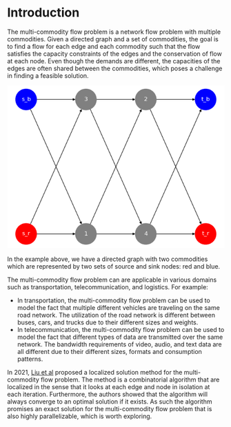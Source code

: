 # Introduction

The multi-commodity flow problem is a network flow problem with multiple commodities. Given a directed graph and a set of commodities, the goal is to find a flow for each edge and each commodity such that the flow satisfies the capacity constraints of the edges and the conservation of flow at each node. Even though the demands are different, the capacities of the edges are often shared between the commodities, which poses a challenge in finding a feasible solution.

![Multi-commodity flow problem example](./images/multi_commodity_flow_example.png)

In the example above, we have a directed graph with two commodities which are represented by two sets of source and sink nodes: red and blue.

The multi-commodity flow problem can are applicable in various domains such as transportation, telecommunication, and logistics. For example:
- In transportation, the multi-commodity flow problem can be used to model the fact that multiple different vehicles are traveling on the same road network. The utilization of the road network is different between buses, cars, and trucks due to their different sizes and weights.
- In telecommunication, the multi-commodity flow problem can be used to model the fact that different types of data are transmitted over the same network. The bandwidth requirements of video, audio, and text data are all different due to their different sizes, formats and consumption patterns.

In 2021, [Liu et al](https://doi.org/10.48550/arXiv.2108.07549) proposed a localized solution method for the multi-commodity flow problem. The method is a combinatorial algorithm that are localized in the sense that it looks at each edge and node in isolation at each iteration. Furthermore, the authors showed that the algorithm will always converge to an optimal solution if it exists. As such the algorithm promises an exact solution for the multi-commodity flow problem that is also highly parallelizable, which is worth exploring.
